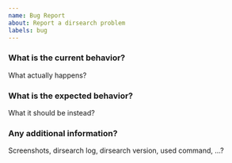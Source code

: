 ```yaml
---
name: Bug Report
about: Report a dirsearch problem
labels: bug
---
```


### What is the current behavior?

What actually happens?

### What is the expected behavior?

What it should be instead?

### Any additional information?

Screenshots, dirsearch log, dirsearch version, used command, ...?
